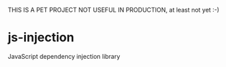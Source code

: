 THIS IS A PET PROJECT NOT USEFUL IN PRODUCTION, at least not yet :-)

js-injection
============

JavaScript dependency injection library
